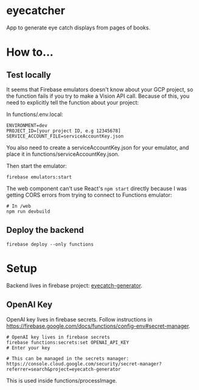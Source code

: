 # eyecatcher

App to generate eye catch displays from pages of books.

# How to...

## Test locally

It seems that Firebase emulators doesn't know about your GCP project, so the function fails if you try to make a Vision API call. Because of this, you need to explicitly tell the function about your project:

In functions/.env.local:

```
ENVIRONMENT=dev
PROJECT_ID=[your project ID, e.g 12345678]
SERVICE_ACCOUNT_FILE=serviceAccountKey.json
```

You also need to create a serviceAccountKey.json for your emulator, and place it in functions/serviceAccountKey.json.

Then start the emulator:

```
firebase emulators:start
```

The web component can't use React's `npm start` directly because I was getting CORS errors from trying to connect to Functions emulator:

```
# In /web
npm run devbuild
```

## Deploy the backend

```
firebase deploy --only functions
```

# Setup

Backend lives in firebase project: [eyecatch-generator](https://console.firebase.google.com/project/eyecatch-generator/overview).

## OpenAI Key

OpenAI key lives in firebase secrets. Follow instructions in https://firebase.google.com/docs/functions/config-env#secret-manager.

```
# OpenAI key lives in firebase secrets
firebase functions:secrets:set OPENAI_API_KEY
# Enter your key

# This can be managed in the secrets manager: https://console.cloud.google.com/security/secret-manager?referrer=search&project=eyecatch-generator
```

This is used inside functions/processImage.

